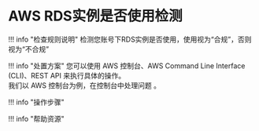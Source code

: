 # AWS RDS实例是否使用检测

!!! info "检查规则说明"
    检测您账号下RDS实例是否使用，使用视为“合规”，否则视为“不合规”

!!! info "处置方案"
    您可以使用 AWS 控制台、AWS Command Line Interface (CLI)、REST API 来执行具体的操作。   
    我们以 AWS 控制台为例，在控制台中处理问题 。



!!! info "操作步骤"





!!! info "帮助资源"
    